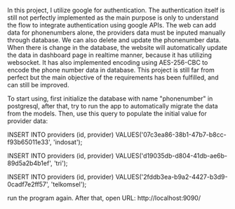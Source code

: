 In this project, I utilize google for authentication. The authentication itself is still not perfectly implemented as the main purpose is only to understand the flow to integrate authentication using google APIs. The web can add data for phonenumbers alone, the providers data must be inputed manually through database. We can also delete and update the phonenumber data. When there is change in the database, the website will automatically update the data in dashboard page in realtime manner, because it has utilizing websocket. It has also implemented encoding using AES-256-CBC to encode the phone number data in database.
This project is still far from perfect but the main objective of the requirements has been fulfilled, and can still be improved.

To start using, first initialize the database with name "phonenumber" in postgresql, after that, try to run the app to automatically migrate the data from the models. Then, use this query to populate the initial value for provider data:

INSERT INTO providers
(id, provider)
VALUES('07c3ea86-38b1-47b7-b8cc-f93b65011e33', 'indosat');

INSERT INTO providers
(id, provider)
VALUES('d19035db-d804-41db-ae6b-89d5a2b4b1ef', 'tri');

INSERT INTO providers
(id, provider)
VALUES('2fddb3ea-b9a2-4427-b3d9-0cadf7e2ff57', 'telkomsel');

run the program again.
After that, open URL: http://localhost:9090/
